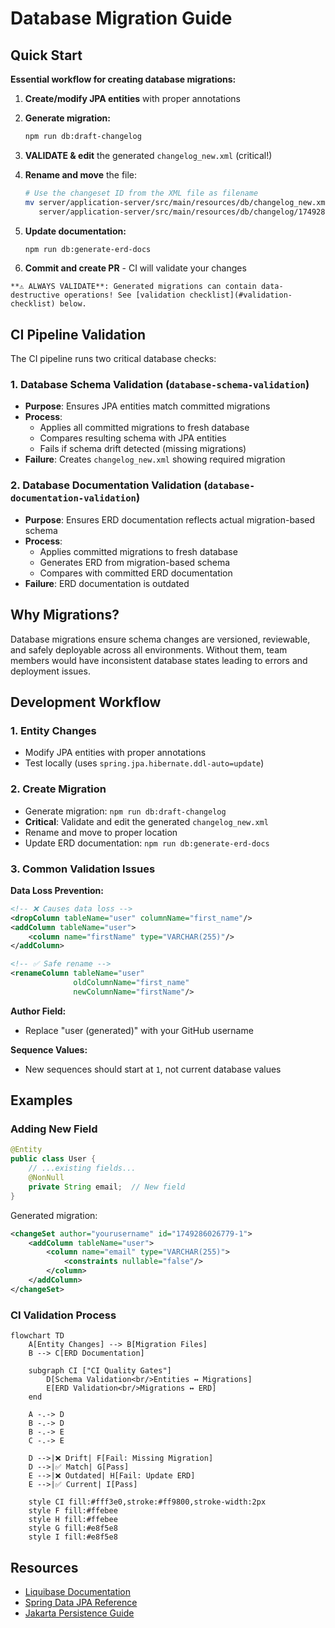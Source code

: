# Database Migration Guide

## Quick Start

**Essential workflow for creating database migrations:**

1. **Create/modify JPA entities** with proper annotations

2. **Generate migration:**
   ```bash
   npm run db:draft-changelog
   ```

3. **VALIDATE & edit** the generated `changelog_new.xml` (critical!)

4. **Rename and move** the file:
   ```bash
   # Use the changeset ID from the XML file as filename
   mv server/application-server/src/main/resources/db/changelog_new.xml \
      server/application-server/src/main/resources/db/changelog/1749286026779_changelog.xml
   ```

5. **Update documentation:**
   ```bash
   npm run db:generate-erd-docs
   ```

6. **Commit and create PR** - CI will validate your changes

```{danger}
**⚠️ ALWAYS VALIDATE**: Generated migrations can contain data-destructive operations! See [validation checklist](#validation-checklist) below.
```

## CI Pipeline Validation

The CI pipeline runs two critical database checks:

### 1. Database Schema Validation (`database-schema-validation`)
- **Purpose**: Ensures JPA entities match committed migrations
- **Process**: 
  - Applies all committed migrations to fresh database
  - Compares resulting schema with JPA entities
  - Fails if schema drift detected (missing migrations)
- **Failure**: Creates `changelog_new.xml` showing required migration

### 2. Database Documentation Validation (`database-documentation-validation`)  
- **Purpose**: Ensures ERD documentation reflects actual migration-based schema
- **Process**:
  - Applies committed migrations to fresh database
  - Generates ERD from migration-based schema
  - Compares with committed ERD documentation
- **Failure**: ERD documentation is outdated

## Why Migrations?

Database migrations ensure schema changes are versioned, reviewable, and safely deployable across all environments. Without them, team members would have inconsistent database states leading to errors and deployment issues.

## Development Workflow

### 1. Entity Changes
- Modify JPA entities with proper annotations
- Test locally (uses `spring.jpa.hibernate.ddl-auto=update`)

### 2. Create Migration
- Generate migration: `npm run db:draft-changelog`
- **Critical**: Validate and edit the generated `changelog_new.xml`
- Rename and move to proper location
- Update ERD documentation: `npm run db:generate-erd-docs`

### 3. Common Validation Issues

**Data Loss Prevention:**
```xml
<!-- ❌ Causes data loss -->
<dropColumn tableName="user" columnName="first_name"/>
<addColumn tableName="user">
    <column name="firstName" type="VARCHAR(255)"/>
</addColumn>

<!-- ✅ Safe rename -->
<renameColumn tableName="user"
              oldColumnName="first_name"
              newColumnName="firstName"/>
```

**Author Field:**
- Replace "user (generated)" with your GitHub username

**Sequence Values:**
- New sequences should start at `1`, not current database values

## Examples

### Adding New Field

```java
@Entity
public class User {
    // ...existing fields...
    @NonNull
    private String email;  // New field
}
```

Generated migration:
```xml
<changeSet author="yourusername" id="1749286026779-1">
    <addColumn tableName="user">
        <column name="email" type="VARCHAR(255)">
            <constraints nullable="false"/>
        </column>
    </addColumn>
</changeSet>
```

### CI Validation Process

```mermaid
flowchart TD
    A[Entity Changes] --> B[Migration Files]
    B --> C[ERD Documentation]
    
    subgraph CI ["CI Quality Gates"]
        D[Schema Validation<br/>Entities ↔ Migrations]
        E[ERD Validation<br/>Migrations ↔ ERD]
    end
    
    A -.-> D
    B -.-> D
    B -.-> E  
    C -.-> E
    
    D -->|❌ Drift| F[Fail: Missing Migration]
    D -->|✅ Match| G[Pass]
    E -->|❌ Outdated| H[Fail: Update ERD]
    E -->|✅ Current| I[Pass]
    
    style CI fill:#fff3e0,stroke:#ff9800,stroke-width:2px
    style F fill:#ffebee
    style H fill:#ffebee
    style G fill:#e8f5e8
    style I fill:#e8f5e8
```

## Resources

- [Liquibase Documentation](https://docs.liquibase.com/home.html)
- [Spring Data JPA Reference](https://docs.spring.io/spring-data/jpa/docs/current/reference/html/)
- [Jakarta Persistence Guide](https://jakarta.ee/specifications/persistence/)
